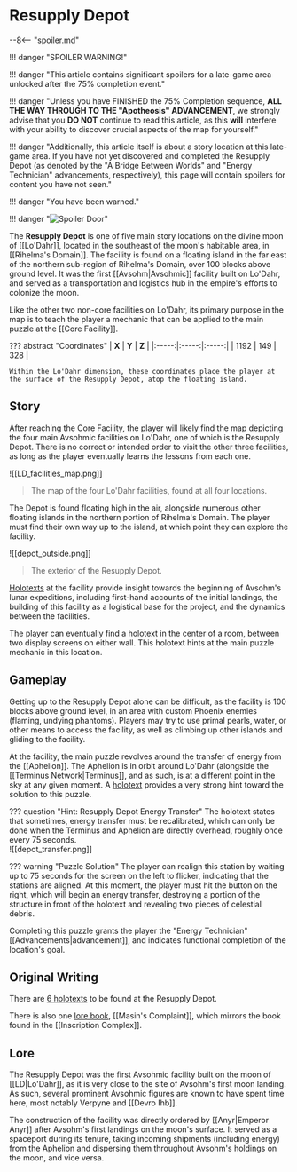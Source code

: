 # Resupply Depot

--8<-- "spoiler.md"

!!! danger "SPOILER WARNING!"

!!! danger "This article contains significant spoilers for a late-game area unlocked after the 75% completion event."

!!! danger "Unless you have FINISHED the 75% Completion sequence, **ALL THE WAY THROUGH TO THE "Apotheosis" ADVANCEMENT**, we strongly advise that you **DO NOT** continue to read this article, as this **will** interfere with your ability to discover crucial aspects of the map for yourself."

!!! danger "Additionally, this article itself is about a story location at this late-game area. If you have not yet discovered and completed the Resupply Depot (as denoted by the "A Bridge Between Worlds" and "Energy Technician" advancements, respectively), this page will contain spoilers for content you have not seen."

!!! danger "You have been warned."

!!! danger "![Spoiler Door](/assets/img/spoiler_door.png)"

The **Resupply Depot** is one of five main story locations on the divine moon of [[Lo'Dahr]], located in the southeast of the moon's habitable area, in [[Rihelma's Domain]]. The facility is found on a floating island in the far east of the northern sub-region of Rihelma's Domain, over 100 blocks above ground level. It was the first [[Avsohm|Avsohmic]] facility built on Lo'Dahr, and served as a transportation and logistics hub in the empire's efforts to colonize the moon.

Like the other two non-core facilities on Lo'Dahr, its primary purpose in the map is to teach the player a mechanic that can be applied to the main puzzle at the [[Core Facility]]. 

??? abstract "Coordinates"
    | **X** | **Y** | **Z** |
    |:-----:|:-----:|:-----:|
    |  1192 |  149  |  328  |

    Within the Lo'Dahr dimension, these coordinates place the player at the surface of the Resupply Depot, atop the floating island.

## Story
After reaching the Core Facility, the player will likely find the map depicting the four main Avsohmic facilities on Lo'Dahr, one of which is the Resupply Depot. There is no correct or intended order to visit the other three facilities, as long as the player eventually learns the lessons from each one. 

![[LD_facilities_map.png]]
> The map of the four Lo'Dahr facilities, found at all four locations.

The Depot is found floating high in the air, alongside numerous other floating islands in the northern portion of Rihelma's Domain. The player must find their own way up to the island, at which point they can explore the facility.

![[depot_outside.png]]
> The exterior of the Resupply Depot.

[Holotexts](/Story_and_Features/Holotexts/) at the facility provide insight towards the beginning of Avsohm's lunar expeditions, including first-hand accounts of the initial landings, the building of this facility as a logistical base for the project, and the dynamics between the facilities.

The player can eventually find a holotext in the center of a room, between two display screens on either wall. This holotext hints at the main puzzle mechanic in this location.

## Gameplay
Getting up to the Resupply Depot alone can be difficult, as the facility is 100 blocks above ground level, in an area with custom Phoenix enemies (flaming, undying phantoms). Players may try to use primal pearls, water, or other means to access the facility, as well as climbing up other islands and gliding to the facility.

At the facility, the main puzzle revolves around the transfer of energy from the [[Aphelion]]. The Aphelion is in orbit around Lo'Dahr (alongside the [[Terminus Network|Terminus]], and as such, is at a different point in the sky at any given moment. A [holotext](depot_transfer.md) provides a very strong hint toward the solution to this puzzle.

??? question "Hint: Resupply Depot Energy Transfer"
    The holotext states that sometimes, energy transfer must be recalibrated, which can only be done when the Terminus and Aphelion are directly overhead, roughly once every 75 seconds. <br>
    ![[depot_transfer.png]]

??? warning "Puzzle Solution"
    The player can realign this station by waiting up to 75 seconds for the screen on the left to flicker, indicating that the stations are aligned. At this moment, the player must hit the button on the right, which will begin an energy transfer, destroying a portion of the structure in front of the holotext and revealing two pieces of celestial debris.

Completing this puzzle grants the player the "Energy Technician" [[Advancements|advancement]], and indicates functional completion of the location's goal.

## Original Writing
There are [6 holotexts](/Story_and_Features/Holotexts/Post-75_Areas/Resupply_Depot/) to be found at the Resupply Depot.

There is also one [lore book](/Lore/Books/), [[Masin's Complaint]], which mirrors the book found in the [[Inscription Complex]].

## Lore
The Resupply Depot was the first Avsohmic facility built on the moon of [[LD|Lo'Dahr]], as it is very close to the site of Avsohm's first moon landing. As such, several prominent Avsohmic figures are known to have spent time here, most notably Verpyne and [[Devro Ihb]]. 

The construction of the facility was directly ordered by [[Anyr|Emperor Anyr]] after Avsohm's first landings on the moon's surface. It served as a spaceport during its tenure, taking incoming shipments (including energy) from the Aphelion and dispersing them throughout Avsohm's holdings on the moon, and vice versa.